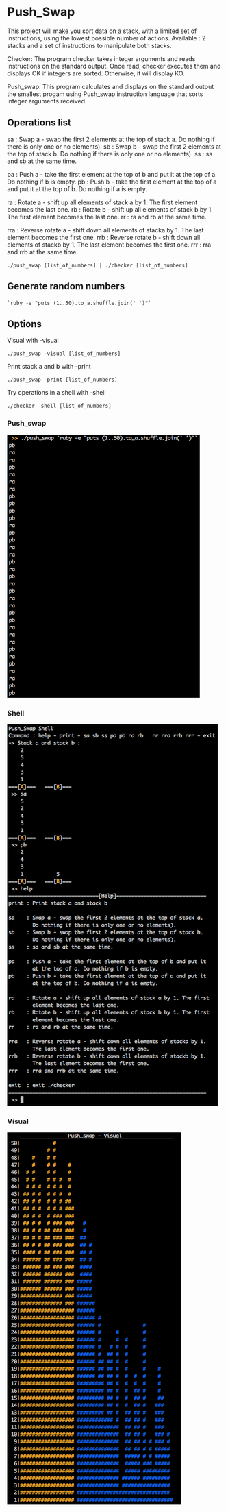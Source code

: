 # Push_Swap
This project will make you sort data on a stack, with a limited set of instructions, using the lowest possible number of actions.
Available : 2 stacks and a set of instructions to manipulate both stacks.

Checker:
The program checker takes integer arguments and reads instructions on the standard output. Once read, checker executes them and displays OK if integers are sorted. Otherwise, it will display KO.

Push_swap:
This program calculates and displays on the standard output the smallest progam using Push_swap instruction language that sorts integer arguments received.

## Operations list

sa    : Swap a - swap the first 2 elements at the top of stack a. Do nothing if there is only one or no elements).
sb    : Swap b - swap the first 2 elements at the top of stack b. Do nothing if there is only one or no elements).
ss    : sa and sb at the same time.

pa    : Push a - take the first element at the top of b and put it at the top of a. Do nothing if b is empty.
pb    : Push b - take the first element at the top of a and put it at the top of b. Do nothing if a is empty.

ra    : Rotate a - shift up all elements of stack a by 1. The first element becomes the last one.
rb    : Rotate b - shift up all elements of stack b by 1. The first element becomes the last one.
rr    : ra and rb at the same time.

rra   : Reverse rotate a - shift down all elements of stacka by 1. The last element becomes the first one.
rrb   : Reverse rotate b - shift down all elements of stackb by 1. The last element becomes the first one.
rrr   : rra and rrb at the same time.

```
./push_swap [list_of_numbers] | ./checker [list_of_numbers] 
```
## Generate random numbers
```
`ruby -e "puts (1..50).to_a.shuffle.join(' ')"`
```

## Options
Visual with -visual
```
./push_swap -visual [list_of_numbers]
```
Print stack a and b with -print
```
./push_swap -print [list_of_numbers]
```
Try operations in a shell with -shell
```
./checker -shell [list_of_numbers]
```

### Push_swap
![alt text](https://github.com/vomnes/push_swap/blob/master/screenshot/push_swap.png "Push_swap")

### Shell
![alt text](https://github.com/vomnes/push_swap/blob/master/screenshot/shell.png "Shell")

### Visual
![alt text](https://github.com/vomnes/push_swap/blob/master/screenshot/visual.png "Visual")